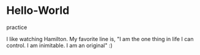 # Hello-World
practice

I like watching Hamilton. 
My favorite line is, "I am the one thing in life I can control. I am inimitable. I am an original" :)
